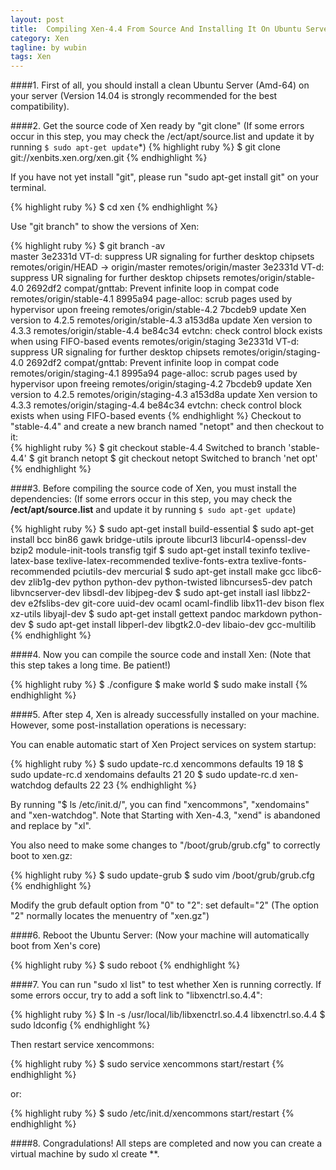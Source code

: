 ```yaml
---
layout: post
title:  Compiling Xen-4.4 From Source And Installing It On Ubuntu Server
category: Xen
tagline: by wubin
tags: Xen
---
```


####1. First of all, you should install a clean Ubuntu Server (Amd-64) on your server (Version 14.04 is strongly recommended for the best compatibility).



####2. Get the source code of Xen ready by "git clone" (If some errors occur in this step, you may check the /ect/apt/source.list and update it by running `$ sudo apt-get update`*)
{% highlight ruby %}
$ git clone git://xenbits.xen.org/xen.git
{% endhighlight %}

If you have not yet install "git", please run "sudo apt-get install git" on your terminal.

{% highlight ruby %}
$ cd xen
{% endhighlight %}

Use "git branch" to show the versions of Xen:

{% highlight ruby %}
$ git branch -av  
master                     3e2331d VT-d: suppress UR signaling for further desktop chipsets
remotes/origin/HEAD        -&gt; origin/master
remotes/origin/master      3e2331d VT-d: suppress UR signaling for further desktop chipsets
remotes/origin/stable-4.0  2692df2 compat/gnttab: Prevent infinite loop in compat code
remotes/origin/stable-4.1  8995a94 page-alloc: scrub pages used by hypervisor upon freeing
remotes/origin/stable-4.2  7bcdeb9 update Xen version to 4.2.5
remotes/origin/stable-4.3  a153d8a update Xen version to 4.3.3
remotes/origin/stable-4.4  be84c34 evtchn: check control block exists when using FIFO-based events
remotes/origin/staging     3e2331d VT-d: suppress UR signaling for further desktop chipsets
remotes/origin/staging-4.0 2692df2 compat/gnttab: Prevent infinite loop in compat code
remotes/origin/staging-4.1 8995a94 page-alloc: scrub pages used by hypervisor upon freeing
remotes/origin/staging-4.2 7bcdeb9 update Xen version to 4.2.5
remotes/origin/staging-4.3 a153d8a update Xen version to 4.3.3
remotes/origin/staging-4.4 be84c34 evtchn: check control block exists when using FIFO-based events
{% endhighlight %}
Checkout to "stable-4.4" and create a new branch named "netopt" and then checkout to it:																
{% highlight ruby %}
$ git checkout stable-4.4
Switched to branch 'stable-4.4'
$ git branch netopt
$ git checkout netopt
Switched to branch 'net opt'
{% endhighlight %}
																													    


####3. Before compiling the source code of Xen, you must install the dependencies: (If some errors occur in this step, you may check the **/ect/apt/source.list** and update it by running `$ sudo apt-get update`)

{% highlight ruby %}
$ sudo apt-get install build-essential
$ sudo apt-get install bcc bin86 gawk bridge-utils iproute libcurl3 libcurl4-openssl-dev bzip2 module-init-tools transfig tgif 
$ sudo apt-get install texinfo texlive-latex-base texlive-latex-recommended texlive-fonts-extra texlive-fonts-recommended pciutils-dev mercurial
$ sudo apt-get install make gcc libc6-dev zlib1g-dev python python-dev python-twisted libncurses5-dev patch libvncserver-dev libsdl-dev libjpeg-dev
$ sudo apt-get install iasl libbz2-dev e2fslibs-dev git-core uuid-dev ocaml ocaml-findlib libx11-dev bison flex xz-utils libyajl-dev
$ sudo apt-get install gettext pandoc markdown python-dev
$ sudo apt-get install libperl-dev libgtk2.0-dev libaio-dev gcc-multilib
{% endhighlight %}



####4. Now you can compile the source code and install Xen: (Note that this step takes a long time. Be patient!)

{% highlight ruby %}
$ ./configure
$ make world
$ sudo make install
{% endhighlight %}



####5. After step 4, Xen is already successfully installed on your machine. However, some post-installation operations is necessary:

You can enable automatic start of Xen Project services on system startup:

{% highlight ruby %}
$ sudo update-rc.d xencommons defaults 19 18 
$ sudo update-rc.d xendomains defaults 21 20 
$ sudo update-rc.d xen-watchdog defaults 22 23
{% endhighlight %}

By running "$ ls /etc/init.d/", you can find "xencommons", "xendomains" and "xen-watchdog". Note that Starting with Xen-4.3, "xend" is abandoned and replace by "xl".

You also need to make some changes to "/boot/grub/grub.cfg" to correctly boot to xen.gz:

{% highlight ruby %}
$ sudo update-grub
$ sudo vim /boot/grub/grub.cfg
{% endhighlight %}

Modify the grub default option from "0" to "2": set default="2" (The option "2" normally locates the menuentry of "xen.gz")



####6. Reboot the Ubuntu Server: (Now your machine will automatically boot from Xen's core)

{% highlight ruby %}
    $ sudo reboot
{% endhighlight %}




####7. You can run "sudo xl list" to test whether Xen is running correctly. If some errors occur, try to add a soft link to "libxenctrl.so.4.4":

{% highlight ruby %}
    $ ln -s /usr/local/lib/libxenctrl.so.4.4 libxenctrl.so.4.4
	$ sudo ldconfig
{% endhighlight %}

Then restart service xencommons:

{% highlight ruby %}
$ sudo service xencommons start/restart
{% endhighlight %}

or:

{% highlight ruby %}
$ sudo /etc/init.d/xencommons start/restart
{% endhighlight %}





####8. Congradulations! All steps are completed and now you can create a virtual machine by sudo xl create **.
